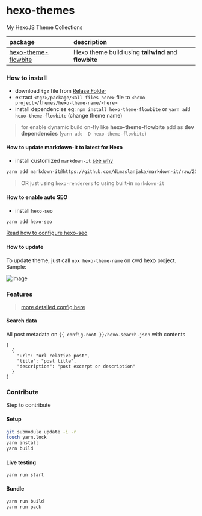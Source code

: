 # hexo-themes
My HexoJS Theme Collections

| package | description
| :--- | :--- |
| [hexo-theme-flowbite](./themes/hexo-theme-flowbite/) | Hexo theme build using **tailwind** and **flowbite** |

### How to install

- download `tgz` file from [Relase Folder](./releases/)
- extract `<tgz>/package/<all files here>` file to `<hexo project>/themes/hexo-theme-name/<here>`
- install dependencies eg: `npm install hexo-theme-flowbite` or `yarn add hexo-theme-flowbite` (change theme name)

> for enable dynamic build on-fly like **hexo-theme-flowbite** add as **dev dependencies** (`yarn add -D hexo-theme-flowbite`)

#### How to update markdown-it to latest for Hexo

- install customized `markdown-it` [see why](https://github.com/dimaslanjaka/hexo-renderers/tree/esm#requirements)

```bash
yarn add markdown-it@https://github.com/dimaslanjaka/markdown-it/raw/2000d25dec653f6e62a545b30f6d58fad20e6d1f/release/markdown-it.tgz
```

> OR just using `hexo-renderers` to using built-in `markdown-it`

#### How to enable auto SEO

- install `hexo-seo`

```bash
yarn add hexo-seo
```

[Read how to configure hexo-seo](https://github.com/dimaslanjaka/hexo-seo#readme)

#### How to update

To update theme, just call `npx hexo-theme-name` on cwd hexo project. Sample:

![image](https://github.com/user-attachments/assets/b62da4d0-8db1-4dc8-ae3d-b0b5e2640ad1)

### Features

> [more detailed config here](./themes/hexo-theme-flowbite/_config.yml)

#### Search data

All post metadata on `{{ config.root }}/hexo-search.json` with contents

```jsonc
[
  {
    "url": "url relative post",
    "title": "post title",
    "description": "post excerpt or description"
  }
]
```

### Contribute

Step to contribute

#### Setup

```bash
git submodule update -i -r
touch yarn.lock
yarn install
yarn build
```

#### Live testing

```bash
yarn run start
```

#### Bundle

```bash
yarn run build
yarn run pack
```

